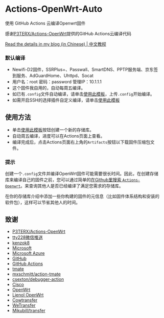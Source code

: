 # Actions-OpenWrt-Auto

使用 GitHub Actions 云编译Openwrt固件

感谢[P3TERX/Actions-OpenWrt](https://github.com/P3TERX/Actions-OpenWrt)提供的GitHub Actions云编译代码

[Read the details in my blog (in Chinese) | 中文教程](https://p3terx.com/archives/build-openwrt-with-github-actions.html)

### 默认编译

- Newifi-D2固件，SSRPlus+、Passwall、SmartDNS、PPTP服务端、京东签到服务、AdGuardHome、Uhttpd、Socat
- 用户名：root 密码：password 管理IP：10.1.1.1
- 这个固件我自用的，自动每周五编译。
- 如已有`.config`文件自动编译，请单击[使用此模板](https://github.com/cslxtx/Actions-openwrt-newifi_D2/generate)，上传`.config`开始编译。
- 如需开启SSH的选择插件自定义编译，请单击[使用此模板](https://github.com/cslxtx/Actions-Openwrt_Newifi_D2/generate)

## 使用方法

- 单击[使用此模板](https://github.com/cslxtx/Actions-Openwrt_Newifi_D2-Auto/generate)按钮创建一个新的存储库。
- 自动周五编译，进度可以在Actions页面上查看。
- 编译完成后，点击Actions页面右上角的`Artifacts`按钮以下载固件压缩包文件。

### 提示

创建一个`.config`文件并编译OpenWrt固件可能需要很长时间。因此，在创建存储库来编译自己的固件之前，您可以通过简单的[在Github里搜索 `Actions-Openwrt`](https://github.com/search?q=Actions-openwrt)。来查询其他人是否已经编译了满足您需求的存储库。

在你的存储库介绍中添加一些你构建的固件的元信息（比如固件体系结构和安装的软件包），这样可以节省其他人的时间。

## 致谢
- [P3TERX/Actions-OpenWrt](https://github.com/P3TERX/Actions-OpenWrt)
- [tty228微信推送](https://github.com/tty228/luci-app-serverchan)
- [kenzok8](https://github.com/kenzok8)
- [Microsoft](https://www.microsoft.com)
- [Microsoft Azure](https://azure.microsoft.com)
- [GitHub](https://github.com)
- [GitHub Actions](https://github.com/features/actions)
- [tmate](https://github.com/tmate-io/tmate)
- [mxschmitt/action-tmate](https://github.com/mxschmitt/action-tmate)
- [csexton/debugger-action](https://github.com/csexton/debugger-action)
- [Cisco](https://www.cisco.com/)
- [OpenWrt](https://github.com/openwrt/openwrt)
- [Lienol OpenWrt](https://github.com/Lienol/openwrt)
- [Cowtransfer](https://cowtransfer.com)
- [WeTransfer](https://wetransfer.com/)
- [Mikubill/transfer](https://github.com/Mikubill/transfer)

